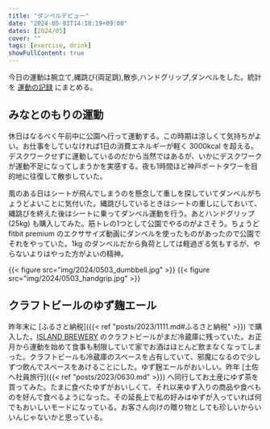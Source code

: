```yaml
---
title: "ダンベルデビュー"
date: "2024-05-03T14:18:19+09:00"
dates: [2024/05]
cover: ""
tags: [exercise, drink]
showFullContent: true
---
```


今日の運動は腕立て,縄跳び(両足跳),散歩,ハンドグリップ,ダンベルをした。統計を [運動の記録](https://docs.google.com/spreadsheets/d/1bg85QtM-LciUgey8I79uI7vW2PEwsP6TVdeIRVkACBg/edit?usp=sharing) にまとめる。

## みなとのもりの運動

休日はなるべく午前中に公園へ行って運動する。この時期は涼しくて気持ちがよい。お仕事をしていなければ1日の消費エネルギーが軽く 3000kcal を超える。デスクワークせずに運動しているのだから当然ではあるが、いかにデスクワークが運動不足になってしまうかを実感する。夜も1時間ほど神戸ポートタワーを目的地に往復して散歩していた。

風のある日はシートが飛んでしまうのを懸念して重しを探していてダンベルがちょうどよいことに気付いた。縄跳びしているときはシートの重しにしておいて、縄跳びを終えた後はシートに乗ってダンベル運動を行う。あとハンドグリップ (25kg) も購入してみた。筋トレの1つとして公園でやるのがよさそう。ちょうど fitbit premium のエクササイズ動画にダンベルを使ったものがあったので公園でそれをやっていた。1kg のダンベルだから負荷としては軽過ぎる気もするが、やらないよりはやった方がよいの精神。

{{< figure src="img/2024/0503_dumbbell.jpg" >}}
{{< figure src="img/2024/0503_handgrip.jpg" >}}

## クラフトビールのゆず麹エール

昨年末に [ふるさと納税]({{< ref "posts/2023/1111.md#ふるさと納税" >}}) で購入した。[ISLAND BREWERY](https://shop.iki-island.co.jp/) のクラフトビールがまだ冷蔵庫に残っていた。お正月から運動を始めて食事も制限していて家でお酒はほとんど飲まなくなってしまった。クラフトビールも冷蔵庫のスペースを占有していて、邪魔になるので少しずつ飲んでスペースをあけることにした。ゆず麹エールがおいしい。昨年 [土佐へ社員旅行]({{< ref "posts/2023/0630.md" >}}) へ同行してお土産にゆず茶を買ってみた。たまに食べたゆずがおいしくて、それ以来ゆず入りの商品や食べものを好んで食べるようになった。その延長上で私の好みはゆずが入っていれば何でもおいしいモードになっている。お客さん向けの贈り物としても珍しいからいいんじゃないかと思っている。
